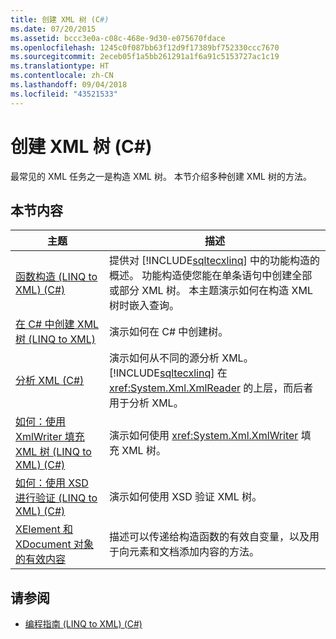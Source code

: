 ```yaml
---
title: 创建 XML 树 (C#)
ms.date: 07/20/2015
ms.assetid: bccc3e0a-c08c-468e-9d30-e075670fdace
ms.openlocfilehash: 1245c0f087bb63f12d9f17389bf752330ccc7670
ms.sourcegitcommit: 2eceb05f1a5bb261291a1f6a91c5153727ac1c19
ms.translationtype: HT
ms.contentlocale: zh-CN
ms.lasthandoff: 09/04/2018
ms.locfileid: "43521533"
---
```

# <a name="creating-xml-trees-c"></a>创建 XML 树 (C#)
最常见的 XML 任务之一是构造 XML 树。 本节介绍多种创建 XML 树的方法。  
  
## <a name="in-this-section"></a>本节内容  
  
|主题|描述|  
|-----------|-----------------|  
|[函数构造 (LINQ to XML) (C#)](../../../../csharp/programming-guide/concepts/linq/functional-construction-linq-to-xml.md)|提供对 [!INCLUDE[sqltecxlinq](~/includes/sqltecxlinq-md.md)] 中的功能构造的概述。 功能构造使您能在单条语句中创建全部或部分 XML 树。 本主题演示如何在构造 XML 树时嵌入查询。|  
|[在 C# 中创建 XML 树 (LINQ to XML)](../../../../csharp/programming-guide/concepts/linq/creating-xml-trees-linq-to-xml-2.md)|演示如何在 C# 中创建树。|  
|[分析 XML (C#)](../../../../csharp/programming-guide/concepts/linq/parsing-xml.md)|演示如何从不同的源分析 XML。 [!INCLUDE[sqltecxlinq](~/includes/sqltecxlinq-md.md)] 在 <xref:System.Xml.XmlReader> 的上层，而后者用于分析 XML。|  
|[如何：使用 XmlWriter 填充 XML 树 (LINQ to XML) (C#)](../../../../csharp/programming-guide/concepts/linq/how-to-populate-an-xml-tree-with-an-xmlwriter-linq-to-xml.md)|演示如何使用 <xref:System.Xml.XmlWriter> 填充 XML 树。|  
|[如何：使用 XSD 进行验证 (LINQ to XML) (C#)](../../../../csharp/programming-guide/concepts/linq/how-to-validate-using-xsd-linq-to-xml.md)|演示如何使用 XSD 验证 XML 树。|  
|[XElement 和 XDocument 对象的有效内容](../../../../csharp/programming-guide/concepts/linq/valid-content-of-xelement-and-xdocument-objects3.md)|描述可以传递给构造函数的有效自变量，以及用于向元素和文档添加内容的方法。|  
  
## <a name="see-also"></a>请参阅

- [编程指南 (LINQ to XML) (C#)](../../../../csharp/programming-guide/concepts/linq/programming-guide-linq-to-xml.md)

